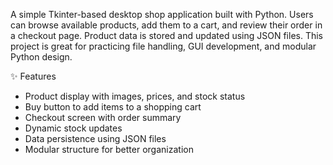 A simple Tkinter-based desktop shop application built with Python. Users can browse available products, add them to a cart, and review their order in a checkout page. Product data is stored and updated using JSON files. This project is great for practicing file handling, GUI development, and modular Python design.

✨ Features
- Product display with images, prices, and stock status
- Buy button to add items to a shopping cart
- Checkout screen with order summary
- Dynamic stock updates
- Data persistence using JSON files
- Modular structure for better organization

